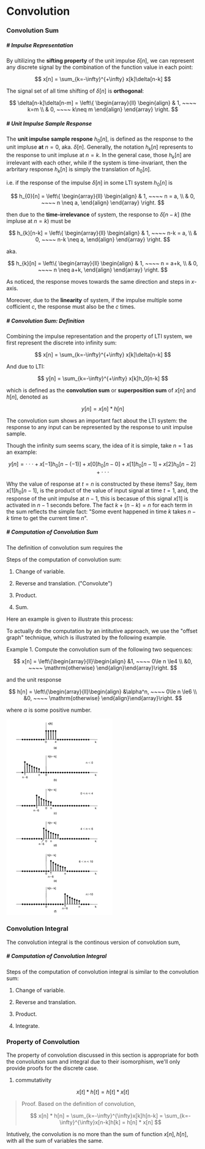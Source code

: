 # Convolution

### Convolution Sum

##### # Impulse Representation

By ultilizing the **sifting property** of the unit impulse $\delta[n]$, we can represent any discrete signal by the combination of the function value in each point:

$$
x[n] = \sum_{k=-\infty}^{+\infty} x[k]\delta[n-k]
$$

The signal set of all time shifting of $\delta[n]$ is **orthogonal**:

$$
\delta[n-k]\delta[n-m] =
\left\{
\begin{array}{ll}
\begin{align}
& 1, ~~~~ k=m \\
& 0, ~~~~ k\neq m
\end{align}
\end{array}
\right.
$$




##### # Unit Impulse Sample Response 

The **unit impulse sample respone** $h_0[n]$, is defined as the response to the unit impluse **at** $n=0$, aka. $\delta[n]$. Generally, the notation $h_k[n]$ represents to the response to unit impluse at $n=k$. In the general case, those $h_k[n]$ are irrelevant with each other, while if the system is time-invariant, then the arbritary response $h_k[n]$ is simply the translation of $h_0[n]$. 

i.e. if the response of the impulse $\delta[n]$ in some LTI system $h_{0}[n]$ is 

$$
h_{0}[n] = 
\left\{
\begin{array}{ll}
	\begin{align}
		& 1, ~~~~ n = a, \\
		& 0, ~~~~ n \neq a,
	\end{align}
\end{array}
\right.
$$

then due to the **time-irrelevance** of system, the response to $\delta[n-k]$ (the impluse at $n=k$) must be

$$
h_{k}[n-k] = 
\left\{
\begin{array}{ll}
	\begin{align}
		& 1, ~~~~ n-k = a, \\
		& 0, ~~~~ n-k \neq a,
	\end{align}
\end{array}
\right.
$$

aka.

$$
h_{k}[n] = 
\left\{
\begin{array}{ll}
	\begin{align}
		& 1, ~~~~ n = a+k, \\
		& 0, ~~~~ n \neq a+k,
	\end{align}
\end{array}
\right.
$$

As noticed, the response moves towards the same direction and steps in $x$-axis.

Moreover, due to the **linearity** of system, if the impulse multiple some cofficient $c$, the response must also be the $c$ times. 



##### # Convolution Sum: Definition

Combining the impulse representation and the property of LTI system, we first represent the discrete into infinity sum:

$$
x[n] = \sum_{k=-\infty}^{+\infty} x[k]\delta[n-k]
$$

And due to LTI:

$$
y[n] = \sum_{k=-\infty}^{+\infty} x[k]h_0[n-k]
$$

which is defined as the **convolution sum** or **superposition sum** of $x[n]$ and $h[n]$, denoted as

$$
y[n] = x[n] * h[n]
$$

The convolution sum shows an important fact about the LTI system: the response to any input can be represented by the response to unit impulse sample.

Though the infinity sum seems scary, the idea of it is simple, take $n=1$ as an example:

$$
y[n] = \cdot\cdot\cdot + x[-1]h_{0}[n-(-1)] + x[0]h_{0}[n-0] + x[1]h_{0}[n-1] + x[2]h_{0}[n-2] + \cdot\cdot\cdot
$$

Why the value of response at $t=n$ is constructed by these items? Say, item $x[1]h_{0}[n-1]$, is the product of the value of input signal at time $t=1$, and, the response of the unit impulse at $n-1$, this is becasue of this signal $x[1]$ is activated in $n-1$ seconds before. The fact $k+(n-k) = n$ for each term in the sum reflects the simple fact: "Some event happened in time $k$ takes $n-k$ time to get the current time $n$".




##### # Computation of Convolution Sum

The definition of convolution sum requires the 

Steps of the computation of convolution sum:

1. Change of variable.

2. Reverse and translation. ("Convolute")

3. Product.

4. Sum.

Here an example is given to illustrate this process:

To actually do the computation by an intitutive approach, we use the "offset graph" technique, which is illustrated by the following example.

Example 1. Compute the convolution sum of the following two sequences:

$$
x[n] = 
\left\{\begin{array}{ll}\begin{align}
&1, ~~~~ 0\le n \le4 \\
&0, ~~~~ \mathrm{otherwise}
\end{align}\end{array}\right.
$$

and the unit response

$$
h[n] = 
\left\{\begin{array}{ll}\begin{align}
&\alpha^n, ~~~~ 0\le n \le6 \\
&0, ~~~~ \mathrm{otherwise}
\end{align}\end{array}\right.
$$

where $\alpha$ is some positive number.

<img src="convolution_computation_example.png" alt="convolution_computation_example" style="zoom:50%;" />











### Convolution Integral

The convolution integral is the continous version of convolution sum,



##### # Computation of Convolution Integral

Steps of the computation of convolution integral is similar to the convolution sum:

1. Change of variable.

2. Reverse and translation.

3. Product.

4. Integrate.



















### Property of Convolution

The property of convolution discussed in this section is appropriate for both the convolution sum and integral due to their isomorphism, we'll only provide proofs for the discrete case.

1. commutativity

$$
x[t] * h[t] = h[t] * x[t]
$$

> Proof. Based on the definition of convolution,
>
> $$
> x[n] * h[n] = \sum_{k=-\infty}^{\infty}x[k]h[n-k] = \sum_{k=-\infty}^{\infty}x[n-k]h[k] = h[n] * x[n]
> $$

Intutively, the convolution is no more than the sum of function $x[n], h[n]$, with all the sum of variables the same.












































